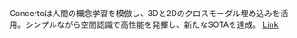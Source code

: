 Concertoは人間の概念学習を模倣し、3Dと2Dのクロスモーダル埋め込みを活用。シンプルながら空間認識で高性能を発揮し、新たなSOTAを達成。
[Link](http://arxiv.org/abs/2510.23607v1)

